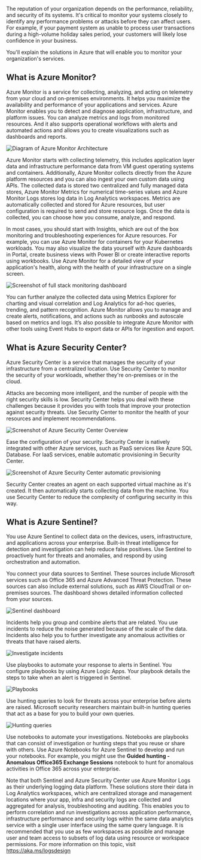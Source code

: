 The reputation of your organization depends on the performance, reliability, and security of its systems. It's critical to monitor your systems closely to identify any performance problems or attacks before they can affect users. For example, if your payment system as unable to process user transactions during a high-volume holiday sales period, your customers will likely lose confidence in your business.

You'll explain the solutions in Azure that will enable you to monitor your organization's services.

## What is Azure Monitor?

Azure Monitor is a service for collecting, analyzing, and acting on telemetry from your cloud and on-premises environments. It helps you maximize the availability and performance of your applications and services. Azure Monitor enables you to detect and diagnose application, infrastructure, and platform issues. You can analyze metrics and logs from monitored resources. And it also supports operational workflows with alerts and automated actions and allows you to create visualizations such as dashboards and reports.

![Diagram of Azure Monitor Architecture](../media/3-azure-monitor-architecture.png)

Azure Monitor starts with collecting telemetry, this includes application layer data and infrastructure performance data from VM guest operating systems and containers. Additionally, Azure Monitor collects directly from the Azure platform resources and you can also ingest your own custom data using APIs. The collected data is stored two centralized and fully managed data stores, Azure Monitor Metrics for numerical time-series values and Azure Monitor Logs stores log data in Log Analytics workspaces. Metrics are automatically collected and stored for Azure resources, but user configuration is required to send and store resource logs. Once the data is collected, you can choose how you consume, analyze, and respond.

In most cases, you should start with Insights, which are out of the box monitoring and troubleshooting experiences for Azure resources. For example, you can use Azure Monitor for containers for your Kubernetes workloads. You may also visualize the data yourself with Azure dashboards in Portal, create business views with Power BI or create interactive reports using workbooks. Use Azure Monitor for a detailed view of your application's health, along with the health of your infrastructure on a single screen.

![Screenshot of full stack monitoring dashboard](../media/3-full-stack-dashboard.png)

You can further analyze the collected data using Metrics Explorer for charting and visual correlation and Log Analytics for ad-hoc queries, trending, and pattern recognition.  Azure Monitor allows you to manage and create alerts, notifications, and actions such as runbooks and autoscale based on metrics and logs. It’s also possible to integrate Azure Monitor with other tools using Event Hubs to export data or APIs for ingestion and export.

## What is Azure Security Center?

Azure Security Center is a service that manages the security of your infrastructure from a centralized location. Use Security Center to monitor the security of your workloads, whether they're on-premises or in the cloud.

Attacks are becoming more intelligent, and the number of people with the right security skills is low. Security Center helps you deal with these challenges because it provides you with tools that improve your protection against security threats. Use Security Center to monitor the health of your resources and implement recommendations.

![Screenshot of Azure Security Center Overview](../media/3-security-center-overview.png)

Ease the configuration of your security. Security Center is natively integrated with other Azure services, such as PaaS services like Azure SQL Database. For IaaS services, enable automatic provisioning in Security Center.

![Screenshot of Azure Security Center automatic provisioning](../media/3-security-center-auto-provision.png)

Security Center creates an agent on each supported virtual machine as it's created. It then automatically starts collecting data from the machine. You use Security Center to reduce the complexity of configuring security in this way.

## What is Azure Sentinel?

You use Azure Sentinel to collect data on the devices, users, infrastructure, and applications across your enterprise. Built-in threat intelligence for detection and investigation can help reduce false positives. Use Sentinel to proactively hunt for threats and anomalies, and respond by using orchestration and automation.

You connect your data sources to Sentinel. These sources include Microsoft services such as Office 365 and Azure Advanced Threat Protection. These sources can also include external solutions, such as AWS CloudTrail or on-premises sources. The dashboard shows detailed information collected from your sources.

![Sentinel dashboard](../media/3-sentinel-dashboard.png)

Incidents help you group and combine alerts that are related. You use incidents to reduce the noise generated because of the scale of the data. Incidents also help you to further investigate any anomalous activities or threats that have raised alerts.

![Investigate incidents](../media/3-investigate-incidents.png)

Use playbooks to automate your response to alerts in Sentinel. You configure playbooks by using Azure Logic Apps. Your playbook details the steps to take when an alert is triggered in Sentinel.

![Playbooks](../media/3-playbooks-sentinel.png)

Use hunting queries to look for threats across your enterprise before alerts are raised. Microsoft security researchers maintain built-in hunting queries that act as a base for you to build your own queries.

![Hunting queries](../media/3-hunting-queries.png)

Use notebooks to automate your investigations. Notebooks are playbooks that can consist of investigation or hunting steps that you reuse or share with others. Use Azure Notebooks for Azure Sentinel to develop and run your notebooks. For example, you might use the **Guided hunting - Anomalous Office365 Exchange Sessions** notebook to hunt for anomalous activities in Office 365 across your enterprise.

Note that both Sentinel and Azure Security Center use Azure Monitor Logs as their underlying logging data platform. These solutions store their data in Log Analytics workspaces, which are centralized storage and management locations where your app, infra and security logs are collected and aggregated for analysis, troubleshooting and auditing. This enables you to perform correlation and run investigations across application performance, infrastructure performance and security logs within the same data analytics service with a single user interface using the same query language. It is recommended that you use as few workspaces as possible and manage user and team access to subsets of log data using resource or workspace permissions.  For more information on this topic, visit https://aka.ms/logsdesign

